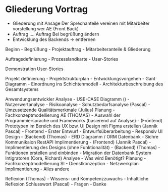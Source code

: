 # Gliederung Vortrag

- Gliederung mit Ansage Der Sprechanteile  vereinen mit Mitarbeiter vorstellung wer AE (Front Back)
- Auftrag .... Auftrag Bei begrüßung ändern
- Entwicklung des Backends -> entfernen





Beginn
	- Begrüßung
	- Projektauftrag
	- Mitarbeiteranteile & Gliederung 


Auftragsdefinierung
	- Prozesslandkarte
	- User-Stories


Demonstration User-Stories


Projekt definierung
	- Projektstrukturplan
	- Entwicklungsvorgehen
	- Gant Diagramm
	- Einordnung ins Schichtenmodell
	- Architekturbeschreibung des Gesamtsystems


Anwendungsentwickler
	Analyse
		- USE-CASE Diagramm ()
		- Nutzerwertanalyse
		- Risikoanalyse 
		- Schutzbedarfsanalyse (Pascal)
		- Umzusetzende Qualitätsmerkmale (Julius)
	Planung
		- Fachkonzeptmodellierung  AE (THOMAS)
			- Auswahl der Programmiersprache und Frameworks (basierend auf Analyse)
		- (Frontend) Prototypen im Bereich des UX bzw. UI Design mit Figma erstellen (Jannik Pascal)
			- Frontend
			- Erster Entwurf
			- Entwurfsüberarbeitung
			- Responsiv UI Design
		- (Backend) (Thomas)
			- ERD Diagramm / ORM Datenbank
			- Sichre Kommunikaion RestAPI
	Implimentierung 
		- (Frontend) (Jannik Pascal)
			- Implimentierung des Designs (ohne Funktionalität)
		- (Backend) (Thomas)
			- Funktionen erstellen und einbinden
			- Migration der Datenbank
System Intigratoren (Cora, Richard)
	Analyse
		- Was wird Benötigt?
	Planung
		- Fachkonzeptmodellierung SI
		- Dienstkonzeption 
		- Netzwerkplan
	Implimentierung
		- Alles andere

Reflexion (Thomas)
	- Wissens- und Kompetenzzuwachs
	- Inhaltliche Reflexion
Schlusswort (Pascal)
	- Fragen 
	- Danke
	
	
	
	